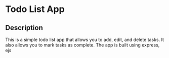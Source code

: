 # Todo List App

## Description
This is a simple todo list app that allows you to add, edit, and delete tasks. It also allows you to mark tasks as complete. The app is built using express, ejs